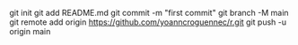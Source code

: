 git init
git add README.md
git commit -m "first commit"
git branch -M main
git remote add origin https://github.com/yoanncroguennec/r.git
git push -u origin main